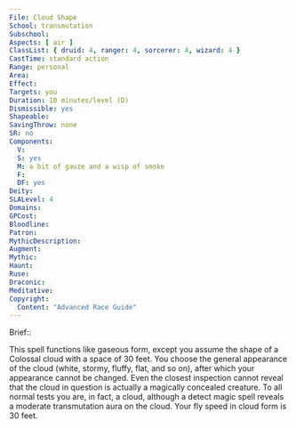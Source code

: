 ```yaml
---
File: Cloud Shape
School: transmutation
Subschool: 
Aspects: [ air ]
ClassList: { druid: 4, ranger: 4, sorcerer: 4, wizard: 4 }
CastTime: standard action
Range: personal
Area: 
Effect: 
Targets: you
Duration: 10 minutes/level (D)
Dismissible: yes
Shapeable: 
SavingThrow: none
SR: no
Components:
  V: 
  S: yes
  M: a bit of gauze and a wisp of smoke
  F: 
  DF: yes
Deity: 
SLALevel: 4
Domains: 
GPCost: 
Bloodline: 
Patron: 
MythicDescription: 
Augment: 
Mythic: 
Haunt: 
Ruse: 
Draconic: 
Meditative: 
Copyright:
  Content: "Advanced Race Guide"
---
```

Brief:: 

This spell functions like gaseous form, except you assume the shape of a Colossal cloud with a space of 30 feet. You choose the general appearance of the cloud (white, stormy, fluffy, flat, and so on), after which your appearance cannot be changed. Even the closest inspection cannot reveal that the cloud in question is actually a magically concealed creature. To all normal tests you are, in fact, a cloud, although a detect magic spell reveals a moderate transmutation aura on the cloud. Your fly speed in cloud form is 30 feet.
